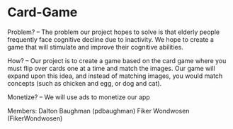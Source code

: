 # Card-Game

Problem? – The problem our project hopes to solve is that elderly people frequently face cognitive decline due to inactivity. We hope to create a game that will stimulate and improve their cognitive abilities.

How? – Our project is to create a game based on the card game where you must flip over cards one at a time and match the images. Our game will expand upon this idea, and instead of matching images, you would match concepts (such as chicken and egg, or dog and cat).  

Monetize? – We will use ads to monetize our app

Members:
Dalton Baughman (pdbaughman)
Fiker Wondwosen (FikerWondwosen)
